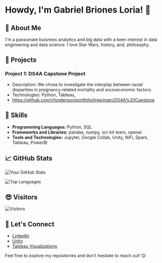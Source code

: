 # Howdy, I'm Gabriel Briones Loria! 👋

## 🤠 About Me
I'm a passionate buisness analytics and big data with a keen interest in data engineering and data science. I love Star Wars, history, and, philosophy.

## 🔬 Projects
### Project 1: DS4A Capstone Project
- Description: We chose to investigate the interplay between racial disparities in pregnancy-related mortality and socioeconomic factors.
- Technologies: Python, Tableau, 
- https://github.com/cfonderson/portfolio/tree/main/DS4A%20Capstone

## 🧰 Skills
- **Programming Languages:** Python, SQL
- **Frameworks and Libraries:** pandas, numpy, sci-kit learn, openai
- **Tools and Technologies:** Jupyter, Google Collab, Unity, NiFi, Spark, Tableau, PowerBI

## 📈 GitHub Stats
![Your GitHub Stats](https://github-readme-stats.vercel.app/api?username=gabrielbrionesl&show_icons=true&hide=contribs,prs)

![Top Languages](https://github-readme-stats.vercel.app/api/top-langs/?username=gabrielbrionesl&layout=compact)

## 😎 Visitors
![Visitors](https://visitor-badge.laobi.icu/badge?page_id=gabrielbrionesl.gabrielbrionesl)

## 🙌 Let's Connect
- [LinkedIn](https://www.linkedin.com/in/gabrielbrionesloria/)
- [Unity](https://play.unity.com/u/gvbl92)
- [Tableau Visualizations](https://public.tableau.com/app/profile/gabriel.briones/vizzes)

Feel free to explore my repositories and don't hesitate to reach out! 😊
